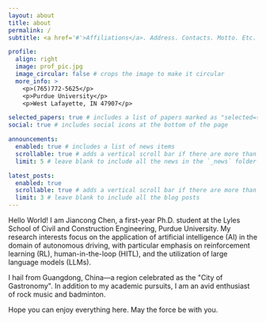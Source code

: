 ```yaml
---
layout: about
title: about
permalink: /
subtitle: <a href='#'>Affiliations</a>. Address. Contacts. Motto. Etc.

profile:
  align: right
  image: prof_pic.jpg
  image_circular: false # crops the image to make it circular
  more_info: >
    <p>(765)772-5625</p>
    <p>Purdue University</p>
    <p>West Lafayette, IN 47907</p>

selected_papers: true # includes a list of papers marked as "selected={true}"
social: true # includes social icons at the bottom of the page

announcements:
  enabled: true # includes a list of news items
  scrollable: true # adds a vertical scroll bar if there are more than 3 news items
  limit: 5 # leave blank to include all the news in the `_news` folder

latest_posts:
  enabled: true
  scrollable: true # adds a vertical scroll bar if there are more than 3 new posts items
  limit: 3 # leave blank to include all the blog posts
---
```


Hello World! I am Jiancong Chen, a first-year Ph.D. student at the Lyles School of Civil and Construction Engineering, Purdue University. My research interests focus on the application of artificial intelligence (AI) in the domain of autonomous driving, with particular emphasis on reinforcement learning (RL), human-in-the-loop (HITL), and the utilization of large language models (LLMs).

I hail from Guangdong, China—a region celebrated as the "City of Gastronomy". In addition to my academic pursuits, I am an avid enthusiast of rock music and badminton.

Hope you can enjoy everything here. May the force be with you.
